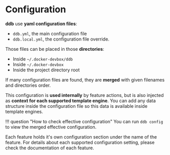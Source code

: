 Configuration
=============

**ddb** use **yaml configuration files**:

- `ddb.yml`, the main configuration file
- `ddb.local.yml`, the configuration file override.

Those files can be placed in those **directories**:

- Inside `~/.docker-devbox/ddb`
- Inside `~/.docker-devbox`
- Inside the project directory root

If many configuration files are found, they are **merged** with given filenames and directories order.

This configuration is **used internally** by feature actions, but is also injected as **context for each supported 
template engine**. You can add any data structure inside the configuration file so this data is available inside 
template engines.

!!! question "How to check effective configuration"
    You can run `ddb config` to view the merged effective configuration.
    
Each feature holds it's own configuration section under the name of the feature. For details about each supported 
configuration setting, please check the documentation of each feature.